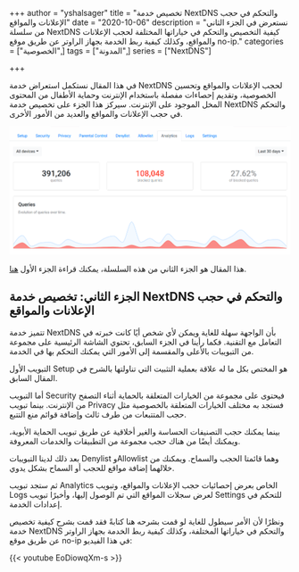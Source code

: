 +++
author = "yshalsager"
title = "تخصيص خدمة NextDNS والتحكم في حجب الإعلانات والمواقع"
date = "2020-10-06"
description = "نستعرض في الجزء الثاني من سلسلة NextDNS كيفية التخصيص والتحكم في خياراتها المختلفة لحجب الإعلانات والمواقع، وكذلك كيفية ربط الخدمة بجهاز الراوتر عن طريق موقع no-ip."
categories = ["الخصوصية",]
tags = ["المدونة",]
series = ["NextDNS"]

+++

في هذا المقال نستكمل استعراض خدمة NextDNS لحجب الإعلانات والمواقع وتحسين الخصوصية، وتقديم إحصاءات مفصلة باستخدام الإنترنت وحماية اﻷطفال من المحتوى المخل الموجود على الإنترنت. سيركز هذا الجزء على تخصيص خدمة NextDNS والتحكم في حجب الإعلانات والمواقع والعديد من اﻷمور اﻷخرى.

![main](thumbnail-Main.png)

هذا المقال هو الجزء الثاني من هذه السلسلة، يمكنك قراءة الجزء الأول [هنا](/ar/posts/nextdns).

##  الجزء الثاني: تخصيص خدمة NextDNS والتحكم في حجب الإعلانات والمواقع

 تتميز خدمة NextDNS بأن الواجهة سهلة للغاية ويمكن لأي شخص أيًا كانت خبرته في التعامل مع التقنية. فكما رأينا في الجزء السابق، تحتوي الشاشة الرئيسية على مجموعة من التبويبات باﻷعلى والمقسمة إلى اﻷمور التي يمكنك التحكم بها في الخدمة.

التبويب اﻷول Setup هو المختص بكل ما له علاقة بعملية التثبيت التي تناولتها بالشرح في المقال السابق.

أما التبويب Security فيحتوى على مجموعة من الخيارات المتعلقة بالحماية أثناء التصفح من اﻹنترنت. بينما تبويب Privacy فستجد به مختلف الخيارات المتعلقة بالخصوصية مثل حجب المتتبعات من طرف ثالث وإضافة قوائم منع التتبع.

بينما يمكنك حجب التصنيفات الحساسة والغير أخلاقية عن طريق تبويب الحماية اﻷبوية، ويمكنك أيضًا من هناك حجب مجموعة من التطبيقات والخدمات المعروفة.

بعد ذلك لدينا التبويبات Denylist وAllowlist وهما قائمتا الحجب والسماح. ويمكنك من خلالهما إضافة مواقع للحجب أو السماح بشكل يدوي.

ثم ستجد تبويب Analytics الخاص بعرض إحصائيات حجب اﻹعلانات والمواقع، وتبويب Logs لعرض سجلات المواقع التي تم الوصول إليها، وأخيرًا تبويب Settings للتحكم في إعدادات الخدمة.

ونظرًا ﻷن اﻷمر سيطول للغاية لو قمت بشرحه هنا كتابةً فقد قمت بشرح كيفية تخصيص خدمة NextDNS والتحكم في خياراتها المختلفة، وكذلك كيفية ربط الخدمة بجهاز الراوتر عن طريق موقع no-ip في هذا الفيديو:

{{< youtube EoDiowqXm-s >}}
